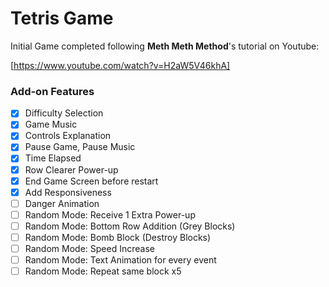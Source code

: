 # Tetris Game

Initial Game completed following **Meth Meth Method**'s tutorial on Youtube:

[https://www.youtube.com/watch?v=H2aW5V46khA]

### Add-on Features

- [x] Difficulty Selection
- [x] Game Music
- [x] Controls Explanation
- [x] Pause Game, Pause Music
- [x] Time Elapsed
- [x] Row Clearer Power-up
- [x] End Game Screen before restart
- [x] Add Responsiveness
- [ ] Danger Animation
- [ ] Random Mode: Receive 1 Extra Power-up
- [ ] Random Mode: Bottom Row Addition (Grey Blocks)
- [ ] Random Mode: Bomb Block (Destroy Blocks)
- [ ] Random Mode: Speed Increase
- [ ] Random Mode: Text Animation for every event
- [ ] Random Mode: Repeat same block x5
